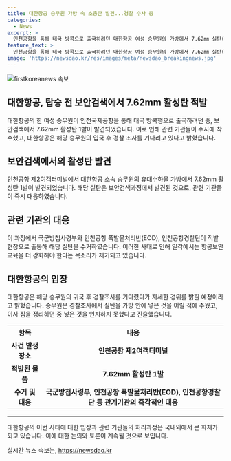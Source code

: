 ```yaml
---
title: 대한항공 승무원 가방 속 소총탄 발견...경찰 수사 중
categories:
  - News
excerpt: >
  인천공항을 통해 태국 방콕으로 출국하려던 대한항공 여성 승무원의 가방에서 7.62㎜ 실탄(활성탄) 1발이 발견됐다. 경찰 및 관계기관이 즉각 대응하여 실탄을 수거했으며, 해당 승무원은 어릴적 주웠던 것으로 설명했다. 이로 인해 대한항공의 항공안전 교육 강화 요구가 높아지고 있으며, 승무원의 출국 후 실탄 소지에 대한 조사가 예정돼 있다. 해당 승무원의 고의성 여부는 귀국 후 경찰 조사에서 밝혀질 예정이다.
feature_text: >
  인천공항을 통해 태국 방콕으로 출국하려던 대한항공 여성 승무원의 가방에서 7.62㎜ 실탄(활성탄) 1발이 발견됐다. 경찰 및 관계기관이 즉각 대응하여 실탄을 수거했으며, 해당 승무원은 어릴적 주웠던 것으로 설명했다. 이로 인해 대한항공의 항공안전 교육 강화 요구가 높아지고 있으며, 승무원의 출국 후 실탄 소지에 대한 조사가 예정돼 있다. 해당 승무원의 고의성 여부는 귀국 후 경찰 조사에서 밝혀질 예정이다.
image: 'https://newsdao.kr/res/images/meta/newsdao_breakingnews.jpg'
---
```


<p><img src="https://newsdao.kr/res/images/meta/newsdao_breakingnews.jpg" alt="firstkoreanews 속보" /></p>

<h2 data-ke-size="size26">대한항공, 탑승 전 보안검색에서 7.62mm 활성탄 적발</h2>

<p data-ke-size="size16">대한항공의 한 여성 승무원이 인천국제공항을 통해 태국 방콕행으로 출국하려던 중, 보안검색에서 7.62mm 활성탄 1발이 발견되었습니다. 이로 인해 관련 기관들이 수사에 착수했고, 대한항공은 해당 승무원의 입국 후 경찰 조사를 기다리고 있다고 밝혔습니다.</p>

<h2 data-ke-size="size26">보안검색에서의 활성탄 발견</h2>

<p data-ke-size="size16">인천공항 제2여객터미널에서 대한항공 소속 승무원의 휴대수하물 가방에서 7.62mm 활성탄 1발이 발견되었습니다. 해당 실탄은 보안검색과정에서 발견된 것으로, 관련 기관들이 즉시 대응하였습니다.</p>

<h2 data-ke-size="size26">관련 기관의 대응</h2>

<p data-ke-size="size16">이 과정에서 국군방첩사령부와 인천공항 폭발물처리반(EOD), 인천공항경찰단이 적발 현장으로 출동해 해당 실탄을 수거하였습니다. 이러한 사태로 인해 일각에서는 항공보안 교육을 더 강화해야 한다는 목소리가 제기되고 있습니다.</p>

<h2 data-ke-size="size26">대한항공의 입장</h2>

<p data-ke-size="size16">대한항공은 해당 승무원의 귀국 후 경찰조사를 기다렸다가 자세한 경위를 밝힐 예정이라고 밝혔습니다. 승무원은 경찰조사에서 실탄을 가방 안에 넣은 것을 어릴 적에 주웠고, 이사 짐을 정리하던 중 넣은 것을 인지하지 못했다고 진술했습니다.</p>

<table>
    <tr>
        <th>항목</th>
        <th>내용</th>
    </tr>
    <tr>
        <td style="text-align: center; height: 17px;"><b>사건 발생 장소</b></td>
        <td style="text-align: center; height: 17px;"><b>인천공항 제2여객터미널</b></td>
    </tr>
    <tr>
        <td style="text-align: center; height: 17px;"><b>적발된 물품</b></td>
        <td style="text-align: center; height: 17px;"><b>7.62mm 활성탄 1발</b></td>
    </tr>
    <tr>
        <td style="text-align: center; height: 17px;"><b>수거 및 대응</b></td>
        <td style="text-align: center; height: 17px;"><b>국군방첩사령부, 인천공항 폭발물처리반(EOD), 인천공항경찰단 등 관계기관의 즉각적인 대응</b></td>
    </tr>
</table>

<hr>

<p data-ke-size="size16">대한항공의 이번 사태에 대한 입장과 관련 기관들의 처리과정은 국내외에서 큰 화제가 되고 있습니다. 이에 대한 논의와 토론이 계속될 것으로 보입니다.</p>
실시간 뉴스 속보는, <a href="https://newsdao.kr" rel="dofollow">https://newsdao.kr</a>


